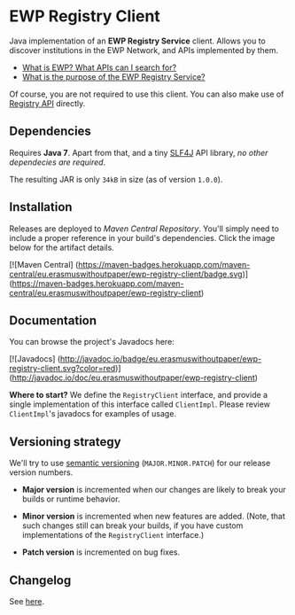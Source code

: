 EWP Registry Client
===================

Java implementation of an **EWP Registry Service** client. Allows you to
discover institutions in the EWP Network, and APIs implemented by them.

 * [What is EWP? What APIs can I search for?][develhub]
 * [What is the purpose of the EWP Registry Service?][registry-intro]

Of course, you are not required to use this client. You can also make use of
[Registry API][registry-api] directly.


Dependencies
------------

Requires **Java 7**. Apart from that, and a tiny [SLF4J](http://slf4j.org/) API
library, *no other dependecies are required*.

The resulting JAR is only `34kB` in size (as of version `1.0.0`).


Installation
------------

Releases are deployed to *Maven Central Repository*. You'll simply need to
include a proper reference in your build's dependencies. Click the image below
for the artifact details.

[![Maven Central]
(https://maven-badges.herokuapp.com/maven-central/eu.erasmuswithoutpaper/ewp-registry-client/badge.svg)]
(https://maven-badges.herokuapp.com/maven-central/eu.erasmuswithoutpaper/ewp-registry-client)


Documentation
-------------

You can browse the project's Javadocs here:

[![Javadocs]
(http://javadoc.io/badge/eu.erasmuswithoutpaper/ewp-registry-client.svg?color=red)]
(http://javadoc.io/doc/eu.erasmuswithoutpaper/ewp-registry-client)


**Where to start?** We define the `RegistryClient` interface, and provide a
single implementation of this interface called `ClientImpl`. Please review
`ClientImpl`'s javadocs for examples of usage.


[develhub]: http://developers.erasmuswithoutpaper.eu/
[registry-intro]: https://github.com/erasmus-without-paper/ewp-specs-architecture#registry
[registry-api]: https://github.com/erasmus-without-paper/ewp-specs-api-registry


Versioning strategy
-------------------

We'll try to use [semantic versioning](http://semver.org/)
(`MAJOR.MINOR.PATCH`) for our release version numbers.

 * **Major version** is incremented when our changes are likely to break your
   builds or runtime behavior.

 * **Minor version** is incremented when new features are added. (Note, that
   such changes still can break your builds, if you have custom implementations
   of the `RegistryClient` interface.)

 * **Patch version** is incremented on bug fixes.


Changelog
---------

See [here](CHANGELOG.md).
